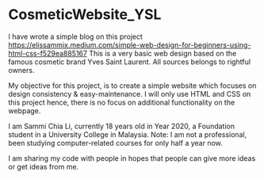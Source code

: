 # CosmeticWebsite_YSL
I have wrote a simple blog on this project https://elissammix.medium.com/simple-web-design-for-beginners-using-html-css-f529ea885167
This is a very basic web design based on the famous cosmetic brand Yves Saint Laurent. All sources belongs to rightful owners.

My objective for this project, is to create a simple website which focuses on design consistency & easy-maintenance. I will only use HTML and CSS on this project hence, there is no focus on additional functionality on the webpage.

I am Sammi Chia Li, currently 18 years old in Year 2020, a Foundation student in a University College in Malaysia. 
Note: I am not a professional, been studying computer-related courses for only half a year now.

I am sharing my code with people in hopes that people can give more ideas or get ideas from me.
